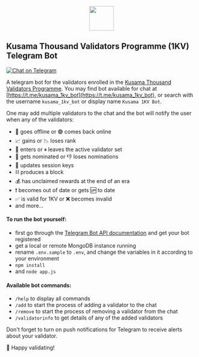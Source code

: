 <p align="center"><img width="65" src="https://raw.githubusercontent.com/kukabi/kusama-1kv-telegram-bot/main/readme_files/kusama_canary_white_over_pink.png"></p>

## Kusama Thousand Validators Programme (1KV) Telegram Bot

[![Chat on Telegram](https://img.shields.io/badge/Chat%20on-Telegram-brightgreen.svg)](https://t.me/kusama_1kv_bot) 

A telegram bot for the validators enrolled in the [Kusama Thousand Validators Programme](https://polkadot.network/join-kusamas-thousand-validators-programme/). You may find bot available for chat at [https://t.me/kusama_1kv_bot](https://t.me/kusama_1kv_bot), or search with the username `kusama_1kv_bot` or display name `Kusama 1KV Bot`.

One may add multiple validators to the chat and the bot will notify the user when any of the validators:

- 🔴 goes offline or 🟢 comes back online
- 📈 gains or 📉 loses rank
- 🚀 enters or ⏸ leaves the active validator set
- 🤘 gets nominated or 👎 loses nominations
- 🔑 updates session keys 
- ⛓ produces a block
- 💰 has unclaimed rewards at the end of an era
- ❗ becomes out of date or gets 🆙 to date
- ✅ is valid for 1KV or ❌ becomes invalid
- and more...

#### To run the bot yourself:

- first go through the [Telegram Bot API documentation](https://core.telegram.org/bots/api) and get your bot registered
- get a local or remote MongoDB instance running
- rename `.env.sample` to `.env`, and change the variables in it according to your environment
- `npm install`
- and `node app.js`

#### Available bot commands:

- `/help` to display all commands
- `/add` to start the process of adding a validator to the chat
- `/remove` to start the process of removing a validator from the chat
- `/validatorinfo` to get details of any of the added validators

Don't forget to turn on push notifications for Telegram to receive alerts about your validator.

🎉 Happy validating!